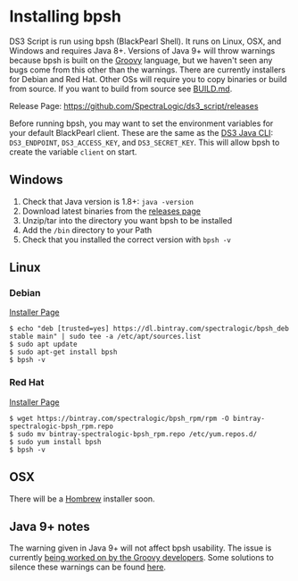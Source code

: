 # Installing bpsh

DS3 Script is run using bpsh (BlackPearl Shell). It runs on Linux, OSX, and Windows and requires Java 8+. Versions of 
Java 9+ will throw warnings because bpsh is built on the [Groovy](http://www.groovy-lang.org/) language, but we haven't
seen any bugs come from this other than the warnings. There are currently installers for Debian and Red Hat. Other OSs 
will require you to copy binaries or build from source. If you want to build from source see 
[BUILD.md](https://github.com/SpectraLogic/ds3_script/blob/master/BUILD.md).

Release Page: https://github.com/SpectraLogic/ds3_script/releases

Before running bpsh, you may want to set the environment variables for your default BlackPearl client. These are the 
same as the [DS3 Java CLI](https://github.com/SpectraLogic/ds3_java_cli#user-content-usage): 
`DS3_ENDPOINT`, `DS3_ACCESS_KEY`, and `DS3_SECRET_KEY`. This will allow bpsh to create the variable `client` on start.

## Windows

1. Check that Java version is 1.8+: `java -version`
2. Download latest binaries from the [releases page](https://github.com/SpectraLogic/ds3_script/releases)
3. Unzip/tar into the directory you want bpsh to be installed
4. Add the `/bin` directory to your Path
5. Check that you installed the correct version with `bpsh -v`

## Linux

### Debian

[Installer Page](https://bintray.com/spectralogic/bpsh_deb/bpsh)

```
$ echo "deb [trusted=yes] https://dl.bintray.com/spectralogic/bpsh_deb stable main" | sudo tee -a /etc/apt/sources.list
$ sudo apt update
$ sudo apt-get install bpsh
$ bpsh -v
```

### Red Hat

[Installer Page](https://bintray.com/spectralogic/bpsh_rpm/bpsh)

```
$ wget https://bintray.com/spectralogic/bpsh_rpm/rpm -O bintray-spectralogic-bpsh_rpm.repo
$ sudo mv bintray-spectralogic-bpsh_rpm.repo /etc/yum.repos.d/
$ sudo yum install bpsh
$ bpsh -v
```

## OSX

There will be a [Hombrew](https://brew.sh/) installer soon.


## Java 9+ notes
The warning given in Java 9+ will not affect bpsh usability. The issue is currently 
[being worked on by the Groovy developers](https://issues.apache.org/jira/browse/GROOVY-8339). Some solutions to silence
these warnings can be found [here](https://github.com/gradle/gradle/issues/2995).
